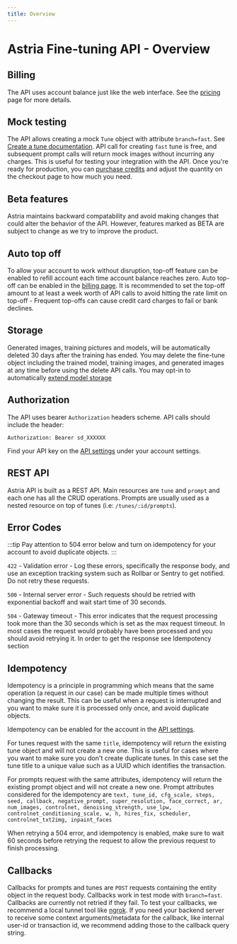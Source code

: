 ```yaml
---
title: Overview
---
```


# Astria Fine-tuning API - Overview

## Billing
The API uses account balance just like the web interface. See the [pricing](https://www.astria.ai/pricing) page for more details.

## Mock testing
The API allows creating a mock `Tune` object with attribute  `branch=fast`. See [Create a tune documentation](https://docs.astria.ai/docs/api/tune/create#branch-optional). API call for creating `fast` tune is free, and subsequent prompt calls will return mock images without incurring any charges. This is useful for testing your integration with the API. 
Once you're ready for production, you can [purchase credits](https://www.astria.ai/users/edit#billing) and adjust the quantity on the checkout page to how much you need.

## Beta features
Astria maintains backward compatability and avoid making changes that could alter the behavior of the API. However, features marked as BETA are subject to change as we try to improve the product.

## Auto top off
To allow your account to work without disruption, top-off feature can be enabled to refill account each time account balance reaches zero. Auto top-off can be enabled in the [billing page](https://www.astria.ai/users/edit#billing).
It is recommended to set the top-off amount to at least a week worth of API calls to avoid hitting the rate limit on top-off - Frequent top-offs can cause credit card charges to fail or bank declines.

## Storage
Generated images, training pictures and models, will be automatically deleted 30 days after the training has ended. You may delete the fine-tune object including the trained model, training images, and generated images at any time before using the delete API calls. You may opt-in to automatically [extend model storage](https://www.astria.ai/users/edit#billing) 


## Authorization
The API uses bearer `Authorization` headers scheme. API calls should include the header:

```text
Authorization: Bearer sd_XXXXXX
```

Find your API key on the [API settings](https://www.astria.ai/users/edit#api) under your account settings.


## REST API
Astria API is built as a REST API. Main resources are `tune` and `prompt` and each one has all the CRUD operations. Prompts are usually used as a nested resource on top of tunes (i.e: `/tunes/:id/prompts`).

## Error Codes

:::tip
Pay attention to 504 error below and turn on idempotency for your account to avoid duplicate objects.
:::

`422` - Validation error - Log these errors, specifically the response body, and use an exception tracking system such as Rollbar or Sentry to get notified. Do not retry these requests.

`500` - Internal server error - Such requests should be retried with exponential backoff and wait start time of 30 seconds.

`504` - Gateway timeout - This error indicates that the request processing took more than the 30 seconds which is set as the max request timeout. In most cases the request would probably have been processed and you should avoid retrying it. In order to get the response see Idempotency section


## Idempotency

Idempotency is a principle in programming which means that the same operation (a request in our case) can be made multiple times without changing the result. This can be useful when a request is interrupted and you want to make sure it is processed only once, and avoid duplicate objects.

Idempotency can be enabled for the account in the [API settings](https://www.astria.ai/users/edit#api). 

For tunes request with the same `title`, idempotency will return the existing tune object and will not create a new one. This is useful for cases where you want to make sure you don't create duplicate tunes. In this case set the tune title to a unique value such as a UUID which identifies the transaction.

For prompts request with the same attributes, idempotency will return the existing prompt object and will not create a new one. Prompt attributes considered for the idempotency are `text, tune_id, cfg_scale, steps, seed, callback, negative_prompt, super_resolution, face_correct, ar, num_images, controlnet, denoising_strength, use_lpw, controlnet_conditioning_scale, w, h, hires_fix, scheduler, controlnet_txt2img, inpaint_faces` 

When retrying a 504 error, and idempotency is enabled, make sure to wait 60 seconds before retrying the request to allow the previous request to finish processing.

## Callbacks

Callbacks for prompts and tunes are `POST` requests containing the entity object in the request body. Callbacks work in test mode with `branch=fast`. Callbacks are currently not retried if they fail. To test your callbacks, we recommend a local tunnel tool like [ngrok](https://ngrok.com/). If you need your backend server to receive some context arguments/metadata for the callback, like internal user-id or transaction id, we recommend adding those to the callback query string.
